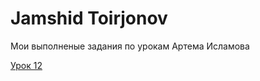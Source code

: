 # Jamshid Toirjonov
Мои выполненые задания по урокам Артема Исламова

[Урок 12](https://Jamaka98.github.io/lesson_12/ "Готовая")
